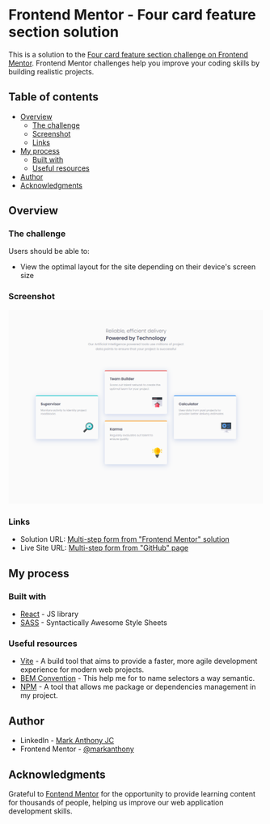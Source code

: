 # Frontend Mentor - Four card feature section solution

This is a solution to the [Four card feature section challenge on Frontend Mentor](https://www.frontendmentor.io/challenges/four-card-feature-section-weK1eFYK). Frontend Mentor challenges help you improve your coding skills by building realistic projects.

## Table of contents

- [Overview](#overview)
  - [The challenge](#the-challenge)
  - [Screenshot](#screenshot)
  - [Links](#links)
- [My process](#my-process)
  - [Built with](#built-with)
  - [Useful resources](#useful-resources)
- [Author](#author)
- [Acknowledgments](#acknowledgments)

## Overview

### The challenge

Users should be able to:

- View the optimal layout for the site depending on their device's screen size

### Screenshot

![](./screenshot.jpg)

### Links

- Solution URL: [Multi-step form from "Frontend Mentor" solution](https://www.frontendmentor.io/profile/markpiscis21)
- Live Site URL: [Multi-step form from "GitHub" page](https://markanthonyjc.github.io/four-card-feature-section-master)

## My process

### Built with

- [React](https://reactjs.org/) - JS library
- [SASS](https://sass-lang.com/) - Syntactically Awesome Style Sheets

### Useful resources

- [Vite](https://vitejs.dev) - A build tool that aims to provide a faster, more agile development experience for modern web projects.
- [BEM Convention](https://getbem.com) - This help me for to name selectors a way semantic.
- [NPM](https://www.npmjs.com) - A tool that allows me package or dependencies management in my project.

## Author

- LinkedIn - [Mark Anthony JC](https://www.linkedin.com/in/mark-anthony-jorge-cerr%C3%B3n-b3202b156/)
- Frontend Mentor - [@markanthony](https://www.frontendmentor.io/profile/markpiscis21)

## Acknowledgments

Grateful to [Fontend Mentor](https://www.frontendmentor.io) for the opportunity to provide learning content for thousands of people, helping us improve our web application development skills.
